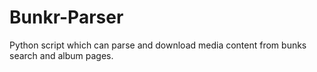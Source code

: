 # Bunkr-Parser
Python script which can parse and download media content from bunks search and album pages.
